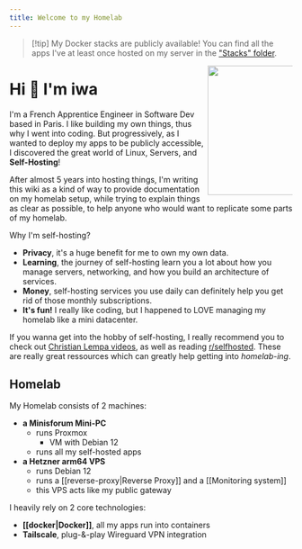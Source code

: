```yaml
---
title: Welcome to my Homelab
---
```


> [!tip] My Docker stacks are publicly available!
> You can find all the apps I've at least once hosted on my server in the ["Stacks" folder](/stacks).

<img align='right' src="https://avatars2.githubusercontent.com/u/19956672?s=460&u=a139c3a0107aef1cc9cf204eb1d10ad6e1737efc" width="230" style="max-width: 30%">

# Hi 👋 I'm iwa

I'm a French Apprentice Engineer in Software Dev based in Paris.
I like building my own things, thus why I went into coding.
But progressively, as I wanted to deploy my apps to be publicly accessible, I discovered the great world of Linux, Servers, and **Self-Hosting**!

After almost 5 years into hosting things, I'm writing this wiki as a kind of way to provide documentation on my homelab setup, while trying to explain things as clear as possible, to help anyone who would want to replicate some parts of my homelab.

Why I'm self-hosting?
- **Privacy**, it's a huge benefit for me to own my own data.
- **Learning**, the journey of self-hosting learn you a lot about how you manage servers, networking, and how you build an architecture of services.
- **Money**, self-hosting services you use daily can definitely help you get rid of those monthly subscriptions.
- **It's fun!** I really like coding, but I happened to LOVE managing my homelab like a mini datacenter.

If you wanna get into the hobby of self-hosting, I really recommend you to check out [Christian Lempa videos](https://www.youtube.com/@christianlempa), as well as reading [r/selfhosted](https://www.reddit.com/r/selfhosted/). These are really great ressources which can greatly help getting into *homelab-ing*.

## Homelab

My Homelab consists of 2 machines:

- **a Minisforum Mini-PC**
  - runs Proxmox
    - VM with Debian 12
  - runs all my self-hosted apps
- **a Hetzner arm64 VPS**
  - runs Debian 12
  - runs a [[reverse-proxy|Reverse Proxy]] and a [[Monitoring system]]
  - this VPS acts like my public gateway

I heavily rely on 2 core technologies:

- **[[docker|Docker]]**, all my apps run into containers
- **Tailscale**, plug-&-play Wireguard VPN integration
